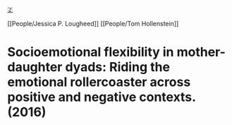 [🇿](zotero://select/library/items/P3ZAIL4Q)

[[People/Jessica P. Lougheed]] [[People/Tom Hollenstein]] 
# Socioemotional flexibility in mother-daughter dyads: Riding the emotional rollercoaster across positive and negative contexts. (2016)

